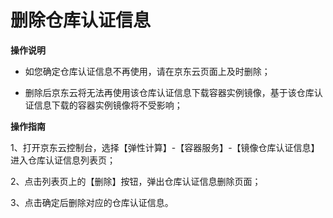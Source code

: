 
# 删除仓库认证信息

**操作说明**

- 如您确定仓库认证信息不再使用，请在京东云页面上及时删除；  

- 删除后京东云将无法再使用该仓库认证信息下载容器实例镜像，基于该仓库认证信息下载的容器实例镜像将不受影响；  

**操作指南**

1、打开京东云控制台，选择【弹性计算】-【容器服务】-【镜像仓库认证信息】进入仓库认证信息列表页；

2、点击列表页上的【删除】按钮，弹出仓库认证信息删除页面；


3、点击确定后删除对应的仓库认证信息。
